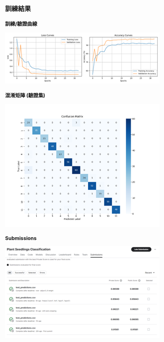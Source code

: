 ##  訓練結果

###  訓練/驗證曲線

![Training and Validation Curves](curves.png)

###  混淆矩陣 (驗證集)

![Confusion Matrix](confusonMatrix.png)

###  Submissions

![Submissions](submit.png)
